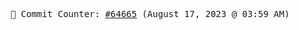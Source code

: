 <p align="center">
    <samp>
        📮 Commit Counter: <a href="https://github.com/Javascript-void0/Javascript-void0/commits/main">#64665</a> (August 17, 2023 @ 03:59 AM)
    </samp>
</p>